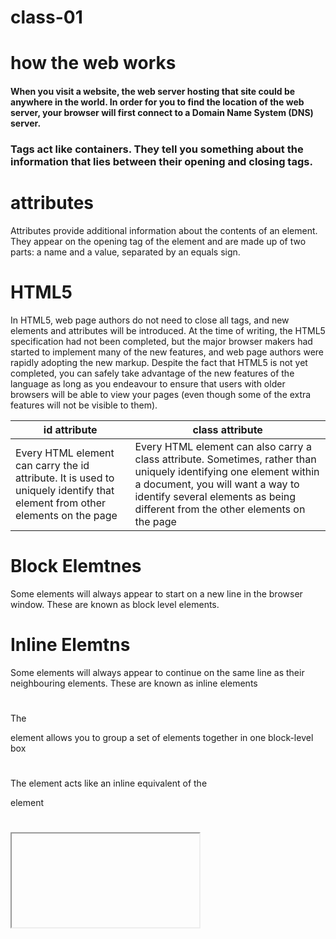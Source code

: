 # class-01

# how the web works
#### When you visit a website, the web server hosting that site could be anywhere in the world. In order for you to find the location of the web server, your browser will first connect to a Domain Name System (DNS) server.

### Tags act like containers. They tell you something about the information that lies between their opening and closing tags.

# attributes
Attributes provide additional information about the contents of an element. They appear on the opening tag of the element and are made up of two parts: a name and a value, separated by an equals sign.

# HTML5
In HTML5, web page authors do not need to close all tags, and new elements and attributes will be introduced. At the time of writing, the HTML5 specification had not been completed, but the major browser makers had started to implement many of the new features, and web page authors were rapidly adopting the new markup.
Despite the fact that HTML5 is not yet completed, you can safely take advantage of the new features of the language as long as you endeavour to ensure that users with older browsers will be able to view your pages (even though some of the extra features will not be visible to them).

id attribute | class attribute 
-------------|----------------
Every HTML element can carry the id attribute. It is used to uniquely identify that element from other elements on the page | Every HTML element can also carry a class attribute. Sometimes, rather than uniquely identifying one element within a document, you will want a way to identify several elements as being different from the other elements on the page

# Block Elemtnes
Some elements will always appear to start on a new line in the browser window. These are known as block level elements.

# Inline Elemtns 
Some elements will always appear to continue on the same line as their neighbouring elements. These are known as inline elements

# <div>
The <div> element allows you to group a set of elements together in one block-level box

# <span>
The <span> element acts like an inline equivalent of the <div> element

# <iframe>
An iframe is like a little window that has been cut into your page — and in that window you can see another page. The term iframe is an abbreviation of inline frame.
  
# <meta>
The <meta> element lives inside the <head> element and contains information about that web page.

# <nav>
The <nav> element is used to contain the major navigational blocks on the site such as the primary site navigation.
  
# <article>
The <article> element acts as a container for any section of a page that could stand alone and potentially be syndicated.

# <aside>
The <aside> element has two purposes, depending on whether it is inside an <article> element or not.

# <section>
The <section> element groups related content together, and typically each section would have its own heading.
  
# <hgroup>
The purpose of the <hgroup> element is to group together a set of one or more <h1> through <h6> elements so that they are treated as one single heading.
  
# <figure>
 It can be used to contain any content that is referenced from the main flow of an article (not just images)
  
#  <figcaption>
 provides a text decription for the content of the <figure> element.
 
# WireFrames
A wireframe is a simple sketch of the key information that needs to go on each page of a site. It shows the hierarchy of the information and how much space it might require.

# Process & Design:-
1. It's important to understand who your target audience  X is, why they would come to your site, what information they want to find and when they are likely to return.
2. Site maps allow you to plan the structure of a site
3. Wireframes allow you to organize the information that will need to go on each page.
4. Design is about communication. Visual hierarchy helps visitors understand what you are trying to tell them.
5. You can differentiate between pieces of information using size, color, and style.
6. You can use grouping and similarity to help simplify the information you present.

# What is script?
A script is a series of instructions that a computer can follow to achieve a goal. 

# Objects(Things)
In computer programming, each physical thing in the world can be represented as an **object**.

Each object can have its own: 
1. Properties
2. Events
3. Methods
Together they create a working model of that object.

# Events 
In the real world, people interact with objects. These interactions can change the values of the properties in these objects.

# METHODS
Methods represent things people need to do with objects. They can retrieve or update the values of an object's properties.
